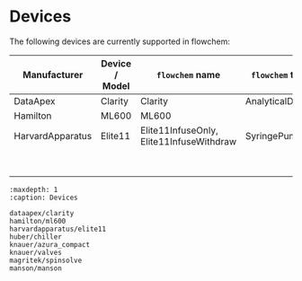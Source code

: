 # Devices

The following devices are currently supported in flowchem:

| Manufacturer     | Device / Model | `flowchem` name                          | `flowchem`  type    | Auto-discoverable |
|------------------|----------------|------------------------------------------|---------------------|:-----------------:|
| DataApex         | Clarity        | Clarity                                  | AnalyticalDevice    |        NO         |
| Hamilton         | ML600          | ML600                                    |                     |        YES        |
| HarvardApparatus | Elite11        | Elite11InfuseOnly, Elite11InfuseWithdraw | SyringePump         |        YES        |
|                  |                |                                          |                     |                   |
|                  |                |                                          |                     |                   |
|                  |                |                                          |                     |                   |
|                  |                |                                          |                     |                   |
|                  |                |                                          |                     |                   |
|                  |                |                                          |                     |                   |
|                  |                |                                          |                     |                   |
|                  |                |                                          |                     |                   |


```{toctree}
:maxdepth: 1
:caption: Devices

dataapex/clarity
hamilton/ml600
harvardapparatus/elite11
huber/chiller
knauer/azura_compact
knauer/valves
magritek/spinsolve
manson/manson

```
